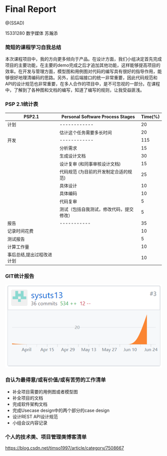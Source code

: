 # Final Report

@(SSAD)


15331280 数字媒体 苏瀚添

### 简短的课程学习自我总结
本次课程项目中，我的方向更多倾向于产品。在设计方面，我们小组决定首先完成项目的主要功能，在主要的demo完成之后才追加其他功能，这样能够提高项目的效率。在开发与管理方面，模型图和用例图对代码的编写具有很好的指导作用，能够很好地理清编码的思路。另外，前后端接口的统一非常重要，因此代码规范和API的设计规范也非常重要，在多人合作的项目中，是不可忽视的一部分。在课程中，了解到了各种图和文档的编写，知道了编写的规则，让我受益匪浅。	

### PSP 2.1统计表
|PSP2.1|Personal Software Process Stages|Time(%)|
|------|----------|------|
|计划|------------|20|
|  |估计这个任务需要多长时间|20|
|开发|------------|115|
|  |分析需求|15|
|  |生成设计文档|30|
|  |设计复审 (和同事审核设计文档)|15|
|  |代码规范 (为目前的开发制定合适的规范)|25|
|  |具体设计|10|
|  |具体编码|10|
|  |代码复审|5|
|  |测试（包括自我测试，修改代码，提交修改）|5|
|报告|-----------|35|
|记录时间花费|  |10|
|测试报告|  |5|
|计算工作量|  |10|
|事后总结,提出过程改进计划|  |10|

### GIT统计报告
![](https://raw.githubusercontent.com/SAAD-CAT/Scan-code-ordering-system/master/report/suhantian_15331280/git_sht.png)

### 自认为最得意/或有价值/或有苦劳的工作清单
- 补全项目需要的用例图或者模型图
- 补全项目的文档
- 完成软件架构文档
- 完成Usecase design中的两个部分的case design
- 设计REST API设计规范
- 小组会议内容记录

### 个人的技术类、项目管理类博客清单
https://blog.csdn.net/timso1997/article/category/7508667




